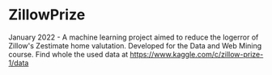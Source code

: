 # ZillowPrize
 January 2022 - A machine learning project aimed to reduce the logerror of Zillow's Zestimate home valutation. Developed for the Data and Web Mining course.
 Find whole the used data at https://www.kaggle.com/c/zillow-prize-1/data
